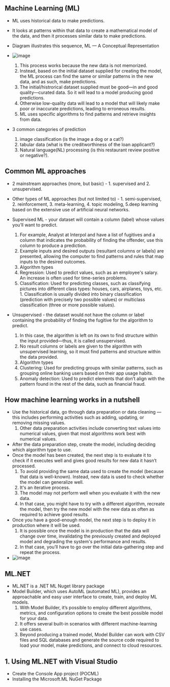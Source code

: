 ## Machine Learning (ML)
* ML uses historical data to make predictions.
* It looks at patterns within that data to create a mathematical model of the data, and then it processes similar data to make predictions.
* Diagram illustrates this sequence, ML — A Conceptual Representation
* ![image](https://github.com/user-attachments/assets/04e16f76-e746-4611-9117-fde053509d8c)
  1. This process works because the new data is not memorized.
  2. Instead, based on the initial dataset supplied for creating the model, the ML process can find the same or similar patterns in the new data, and as such, make predictions.
  3. The initial/histrorical dataset supplied must be good—in and good quality—curated data. So it will lead to a model producing good predictions.
  4. Otherwise low-quality data will lead to a model that will likely make poor or inaccurate predictions, leading to erroneous results.
  5. ML uses specific algorithms to find patterns and retrieve insights from data.

* 3 common categories of prediction
  1. image classification (is the image a dog or a cat?)
  2. tabular data (what is the creditworthiness of the loan applicant?)
  3. Natural language(NL) processing (is this restaurant review positive or negative?).

## Common ML approaches
* 2 mainstream approaches (more, but basic) - 1. supervised and 2. unsupervised.
* Other types of ML approaches (but not limited to) - 1. semi-supervised, 2. reinforcement, 3. meta-learning, 4. topic modeling, 5.deep learning based on the extensive use of artificial neural networks.
* Supervised ML - your dataset will contain a column (label) whose values you’ll want to predict.
  1. For example, Analyst at Interpol and have a list of fugitives and a column that indicates the probability of finding the offender, use this column to produce a prediction.
  1. Example inputs and desired outputs (resultant columns or labels) are presented, allowing the computer to find patterns and rules that map inputs to the desired outcomes.
  1. Algorithm types
    1. Regression: Used to predict values, such as an employee's salary. An increase is often used for time-series problems.
    1. Classification: Used for predicting classes, such as classifying pictures into different class types: houses, cars, airplanes, toys, etc.
      1. Classification is usually divided into binary classification (prediction with precisely two possible values) or multiclass classification (three or more possible values).

* Unsupervised - the dataset would not have the column or label containing the probability of finding the fugitive for the algorithm to predict.
  1. In this case, the algorithm is left on its own to find structure within the input provided—thus, it is called unsupervised.
  1. No result columns or labels are given to the algorithm with unsupervised learning, so it must find patterns and structure within the data provided.
  1. Algorithm types
    1. Clustering: Used for predicting groups with similar patterns, such as grouping online banking users based on their app usage habits.
    1. Anomaly detection: Used to predict elements that don’t align with the pattern found in the rest of the data, such as financial fraud.

## How machine learning works in a nutshell
* Use the historical data, go through data preparation or data cleaning — this includes performing activities such as adding, updating, or removing missing values.
  1. Other data preparation activities include converting text values into numerical values, given that most algorithms work best with numerical values.
* After the data preparation step, create the model, including deciding which algorithm type to use.
* Once the model has been created, the next step is to evaluate it to check if it executes well and gives good results for new data it hasn’t processed.
  1. To avoid providing the same data used to create the model (because that data is well-known). Instead, new data is used to check whether the model can generalize well.
  3. It's an iterative process.
  4. The model may not perform well when you evaluate it with the new data.
  5. In that case, you might have to try with a different algorithm, recreate the model, then try the new model with the new data as often as required to achieve good results.
* Once you have a good-enough model, the next step is to deploy it in production where it will be used.
  1. It is possible once the model is in production that the data will change over time, invalidating the previously created and deployed model and degrading the system's performance and results.
  2. In that case, you’ll have to go over the initial data-gathering step and repeat the process.
* ![image](https://github.com/user-attachments/assets/611adf20-ad35-436e-b2a8-0745e3ad25ed)

## ML.NET
* ML.NET is a .NET ML Nuget library package
* Model Builder, which uses AutoML (automated ML), provides an approachable and easy user interface to create, train, and deploy ML models.
  1. With Model Builder, it’s possible to employ different algorithms, metrics, and configuration options to create the best possible model for your data.
  1. It offers several built-in scenarios with different machine-learning use cases.
  2. Beyond producing a trained model, Model Builder can work with CSV files and SQL databases and generate the source code required to load your model, make predictions, and connect to cloud resources.
 
## 1. Using ML.NET with Visual Studio
* Create the Console App project (POCML)
* Installing the Microsoft.ML NuGet Package

